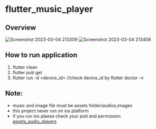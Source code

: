 # flutter_music_player
## Overview
![Screenshot 2023-03-04 213309](https://user-images.githubusercontent.com/62875771/222914445-6a8ee591-1077-40e8-90c3-d3628c529316.png)  ![Screenshot 2023-03-04 213408](https://user-images.githubusercontent.com/62875771/222914306-79398065-194b-4d3b-8977-3c8140c9bf9d.png)

## How to run application
1. flutter clean
2. flutter pub get 
3. flutter run -d <device_id> //check device_id by flutter doctor -v

## Note:
- music and image file must be assets folder/audios,images
- this project never run on ios platform
- if you run ios plaese check your pod and permission [assets_audio_players](https://pub.dev/packages/assets_audio_player)
